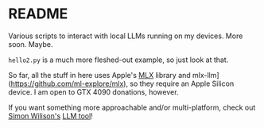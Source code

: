 # README

Various scripts to interact with local LLMs running on my devices. More soon. Maybe.

`hello2.py` is a much more fleshed-out example, so just look at that.

So far, all the stuff in here uses Apple's 
[MLX](https://opensource.apple.com/projects/mlx/) library and 
mlx-llm](https://github.com/ml-explore/mlx), so they require an Apple 
Silicon device. I am open to GTX 4090 donations, however.

If you want something more approachable and/or multi-platform, check out 
[Simon Wilison's](https://simonwillison.net/) 
[LLM tool](https://llm.datasette.io/en/stable/)!
